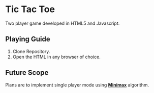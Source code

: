 # Tic Tac Toe

Two player game developed in HTML5 and Javascript.

## Playing Guide

1. Clone Repository.
2. Open the HTML in any browser of choice.

## Future Scope

Plans are to implement single player mode using [**Minimax**](https://www.geeksforgeeks.org/minimax-algorithm-in-game-theory-set-3-tic-tac-toe-ai-finding-optimal-move/) algorithm.
